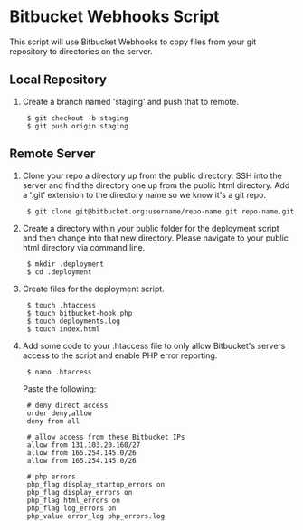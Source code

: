 # Bitbucket Webhooks Script

This script will use Bitbucket Webhooks to copy files from your git repository to directories on the server.

## Local Repository

1. Create a branch named 'staging' and push that to remote.

        $ git checkout -b staging
        $ git push origin staging

## Remote Server

1. Clone your repo a directory up from the public directory. SSH into the server and find the directory one up from the public html directory. Add a '.git' extension to the directory name so we know it's a git repo.

        $ git clone git@bitbucket.org:username/repo-name.git repo-name.git

2. Create a directory within your public folder for the deployment script and then change into that new directory. Please navigate to your public html directory via command line.

        $ mkdir .deployment
        $ cd .deployment

3. Create files for the deployment script.

        $ touch .htaccess
        $ touch bitbucket-hook.php
        $ touch deployments.log
        $ touch index.html

4. Add some code to your .htaccess file to only allow Bitbucket's servers access to the script and enable PHP error reporting.

        $ nano .htaccess

    Paste the following:

        # deny direct access
        order deny,allow
        deny from all

        # allow access from these Bitbucket IPs
        allow from 131.103.20.160/27
        allow from 165.254.145.0/26
        allow from 165.254.145.0/26

        # php errors
        php_flag display_startup_errors on
        php_flag display_errors on
        php_flag html_errors on
        php_flag log_errors on
        php_value error_log php_errors.log



